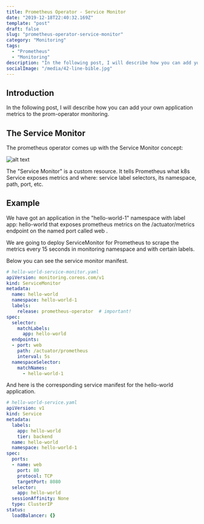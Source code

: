 ```yaml
---
title: Prometheus Operator - Service Monitor
date: "2019-12-18T22:40:32.169Z"
template: "post"
draft: false
slug: "prometheus-operator-service-monitor"
category: "Monitoring"
tags:
  - "Prometheus"
  - "Monitoring"
description: "In the following post, I will describe how you can add your own application metrics to the prom-operator monitoring."
socialImage: "/media/42-line-bible.jpg"
---
```

## Introduction

In the following post, I will describe how you can add your own application metrics to the prom-operator monitoring.

## The Service Monitor

The prometheus operator comes up with the Service Monitor concept:

![alt text][logo]

[logo]: https://478h5m1yrfsa3bbe262u7muv-wpengine.netdna-ssl.com/wp-content/uploads/2018/09/prometheus_operator_servicemonitor.png "Prometheus Operator Service Monitor Concept"

The "Service Monitor" is a custom resource. It tells Prometheus what k8s Service exposes metrics and where: service label selectors, its namespace, path, port, etc.

## Example

We have got an application in the "hello-world-1" namespace with label app: hello-world that exposes prometheus metrics on the  /actuator/metrics endpoint on the named port called web .

We are going to deploy ServiceMonitor for Prometheus to scrape the metrics every 15 seconds in monitoring namespace and with certain labels.

Below you can see the service monitor manifest.

```yaml
# hello-world-service-monitor.yaml
apiVersion: monitoring.coreos.com/v1
kind: ServiceMonitor
metadata:
  name: hello-world
  namespace: hello-world-1
  labels:
    release: prometheus-operator  # important!
spec:
  selector:
    matchLabels:
      app: hello-world
  endpoints:
  - port: web
    path: /actuator/prometheus
    interval: 5s
  namespaceSelector:
    matchNames:
      - hello-world-1
```

And here is the corresponding service manifest for the hello-world application.

```yaml
# hello-world-service.yaml
apiVersion: v1
kind: Service
metadata:
  labels:
    app: hello-world
    tier: backend
  name: hello-world
  namespace: hello-world-1
spec:
  ports:
  - name: web
    port: 80
    protocol: TCP
    targetPort: 8080
  selector:
    app: hello-world
  sessionAffinity: None
  type: ClusterIP
status:
  loadBalancer: {}
```